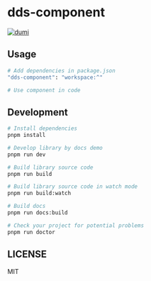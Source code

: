 # dds-component

[![dumi](https://img.shields.io/static/v1?label=dumi&message=2.1&color=green)](https://d.umijs.org/)


## Usage

```sh
# Add dependencies in package.json
"dds-component": "workspace:^"

# Use component in code

```


## Development

```sh
# Install dependencies
pnpm install

# Develop library by docs demo
pnpm run dev

# Build library source code
pnpm run build

# Build library source code in watch mode
pnpm run build:watch

# Build docs
pnpm run docs:build

# Check your project for potential problems
pnpm run doctor
```

## LICENSE

MIT
